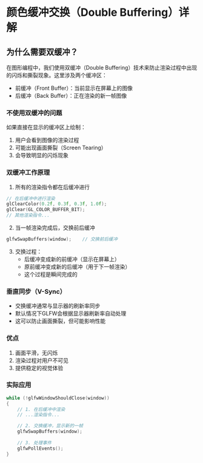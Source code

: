 # 颜色缓冲交换（Double Buffering）详解

## 为什么需要双缓冲？

在图形编程中，我们使用双缓冲（Double Buffering）技术来防止渲染过程中出现的闪烁和撕裂现象。这里涉及两个缓冲区：
- 前缓冲（Front Buffer）：当前显示在屏幕上的图像
- 后缓冲（Back Buffer）：正在渲染的新一帧图像

### 不使用双缓冲的问题

如果直接在显示的缓冲区上绘制：
1. 用户会看到图像的渲染过程
2. 可能出现画面撕裂（Screen Tearing）
3. 会导致明显的闪烁现象

### 双缓冲工作原理

1. 所有的渲染指令都在后缓冲进行
```cpp
// 在后缓冲中进行渲染
glClearColor(0.2f, 0.3f, 0.3f, 1.0f);
glClear(GL_COLOR_BUFFER_BIT);
// 其他渲染指令...
```

2. 当一帧渲染完成后，交换前后缓冲
```cpp
glfwSwapBuffers(window);    // 交换前后缓冲
```

3. 交换过程：
   - 后缓冲变成新的前缓冲（显示在屏幕上）
   - 原前缓冲变成新的后缓冲（用于下一帧渲染）
   - 这个过程是瞬间完成的

### 垂直同步（V-Sync）

- 交换缓冲通常与显示器的刷新率同步
- 默认情况下GLFW会根据显示器刷新率自动处理
- 这可以防止画面撕裂，但可能影响性能

### 优点
1. 画面平滑，无闪烁
2. 渲染过程对用户不可见
3. 提供稳定的视觉体验

### 实际应用
```cpp
while (!glfwWindowShouldClose(window))
{
    // 1. 在后缓冲中渲染
    // ...渲染指令...

    // 2. 交换缓冲，显示新的一帧
    glfwSwapBuffers(window);
    
    // 3. 处理事件
    glfwPollEvents();
}
```
